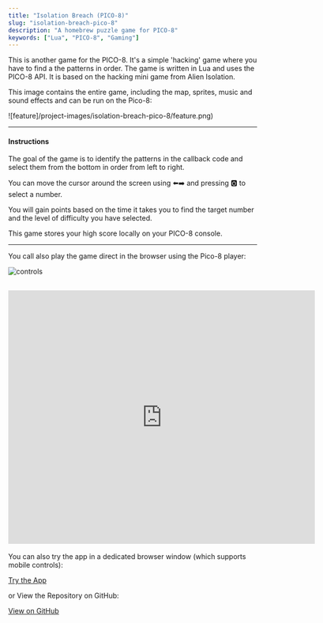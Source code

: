 ```yaml
---
title: "Isolation Breach (PICO-8)"
slug: "isolation-breach-pico-8"
description: "A homebrew puzzle game for PICO-8"
keywords: ["Lua", "PICO-8", "Gaming"]
---
```


This is another game for the PICO-8. It's a simple 'hacking' game where you have to find a the patterns in order. The game is written in Lua and uses the PICO-8 API. It is based on the hacking mini game from Alien Isolation.

This image contains the entire game, including the map, sprites, music and sound effects and can be run on the Pico-8:

![feature]/project-images/isolation-breach-pico-8/feature.png)

---

#### Instructions

The goal of the game is to identify the patterns in the callback code and select them from the bottom in order from left to right.

You can move the cursor around the screen using ⬅️➡️ and pressing 🅾️ to select a number.

You will gain points based on the time it takes you to find the target number and the level of difficulty you have selected.

This game stores your high score locally on your PICO-8 console.

---

You call also play the game direct in the browser using the Pico-8 player:

![controls](https://imgur.com/BPMVOyQ.png)

## <iframe src="https://www.lexaloffle.com/bbs/widget.php?pid=tidiyonr" allowfullscreen width="621" height="513" style="border:none; overflow:hidden"></iframe>

You can also try the app in a dedicated browser window (which supports mobile controls):

<a className="btn btn-dark" href="https://gcoulby.github.io/isolation-breach-p8/"  target="_blank" rel="noopener noreferrer"><i className="fa fa-globe"></i> Try the App</a>

or View the Repository on GitHub:

<a className="btn btn-dark" href="https://github.com/gcoulby/isolation-breach-p8"  target="_blank" rel="noopener noreferrer"><i className="fa fa-github"></i> View on GitHub</a>
